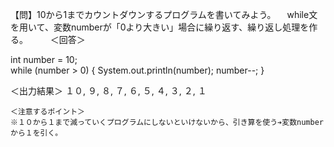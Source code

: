 【問】10から1までカウントダウンするプログラムを書いてみよう。
　while文を用いて、変数numberが「0より大きい」場合に繰り返す、繰り返し処理を作る。
　
 　＜回答＞
   
   int number = 10;  
   while (number > 0) {
     System.out.println(number);
     number--;
   }
    
   ＜出力結果＞
    １０,
    ９,
    ８,
    ７,
    ６,
    ５,
    ４,
    ３,
    ２,
    １
    
    ＜注意するポイント＞
    ※１０から１まで減っていくプログラムにしないといけないから、引き算を使う➔変数numberから１を引く。

